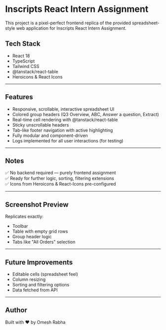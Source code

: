  
# Inscripts React Intern Assignment

This project is a pixel-perfect frontend replica of the provided spreadsheet-style web application for Inscripts React Intern Assignment.

## Tech Stack

* React 18  
* TypeScript  
* Tailwind CSS  
* @tanstack/react-table  
* Heroicons & React Icons  

---

 

## Features

* Responsive, scrollable, interactive spreadsheet UI  
* Colored group headers (Q3 Overview, ABC, Answer a question, Extract)  
* Real-time cell rendering with @tanstack/react-table  
* Sticky unscrollable headers  
* Tab-like footer navigation with active highlighting  
* Fully modular and component-driven  
* Logs implemented for all user interactions (for testing)  

---

## Notes

✅ No backend required — purely frontend assignment  
✅ Ready for further logic, sorting, filtering extensions  
✅ Icons from Heroicons & React-Icons pre-configured  

---

## Screenshot Preview

Replicates exactly:

* Toolbar  
* Table with empty grid rows  
* Group header logic  
* Tabs like "All Orders" selection  

---

## Future Improvements

* Editable cells (spreadsheet feel)  
* Column resizing  
* Sorting and filtering options  
* Data fetched from API  

---

## Author

Built with ❤️ by Omesh Rabha